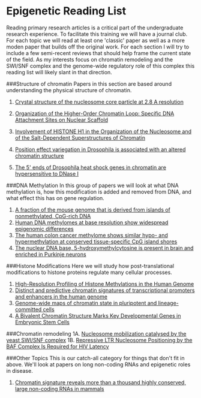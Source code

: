 Epigenetic Reading List 
============================ 
Reading primary research articles is a critical part of the undergraduate research experience. 
To facilitate this training we will have a journal club.  For each topic we will read at least
one 'classic' paper as well as a more moden paper that builds off the original work. For each
section I will try to include a few semi-recent reviews that should help frame the current 
state of the field. As my interests focus on chromatin remodeling and the SWI/SNF complex and 
the genome-wide regulatory role of this complex this reading list will likely slant in that direction. 

###Structure of chromatin
Papers in this section are based around understanding the physical structure of chromatin.

1. [Crystal structure of the nucleosome core particle at 2.8 A resolution](http://www.ncbi.nlm.nih.gov/pubmed/9305837) 

2. [Organization of the Higher-Order Chromatin Loop: Specific DNA Attachment Sites on Nuclear Scaffold](http://www.ncbi.nlm.nih.gov/pubmed/6091913)

3. [Involvement of HISTONE H1 in the Organization of the Nucleosome and of the Salt-Dependent Superstructures of Chromatin](http://www.ncbi.nlm.nih.gov/pubmed/387806)

4. [Position effect variegation in Drosophila is associated with an altered chromatin structure](http://www.ncbi.nlm.nih.gov/pubmed/7758950)

5. [The 5' ends of Drosophila heat shock genes in chromatin are hypersensitive to DNase I](http://www.ncbi.nlm.nih.gov/pubmed/6774262)
   
###DNA Methylation
   In this group of papers we will look at what DNA methylation is, how this modification is
   added and removed from DNA, and what effect this has on gene regulation. 
   1. [A fraction of the mouse genome that is derived from islands of nonmethylated, CpG-rich DNA](http://www.ncbi.nlm.nih.gov/pubmed/2981636)
   2. [Human DNA methylomes at base resolution show widespread epigenomic differences](http://www.ncbi.nlm.nih.gov/pubmed/19829295)
   3. [The human colon cancer methylome shows similar hypo- and hypermethylation at conserved tissue-specific CpG island shores](http://www.ncbi.nlm.nih.gov/pubmed/19151715)
   4. [The nuclear DNA base, 5-hydroxymethylcytosine is present in brain and enriched in Purkinje neurons](http://www.ncbi.nlm.nih.gov/pubmed/19372393)
   
###Histone Modifications
   Here we will study how post-translational modifications to histone proteins regulate many 
   cellular processes. 
   1. [High-Resolution Profiling of Histone Methylations in the Human Genome](http://www.ncbi.nlm.nih.gov/pubmed/17512414)
   2. [Distinct and predictive chromatin signatures of transcriptional promoters and enhancers in the human genome](http://www.ncbi.nlm.nih.gov/pubmed/17277777)
   3. [Genome-wide maps of chromatin state in pluripotent and lineage-committed cells](http://www.ncbi.nlm.nih.gov/pubmed/17603471)
   4. [A Bivalent Chromatin Structure Marks Key Developmental Genes in Embryonic Stem Cells](http://www.ncbi.nlm.nih.gov/pubmed/16630819)
   
###Chromatin remodeling
   1A. [Nucleosome mobilization catalysed by the yeast SWI/SNF complex](http://www.ncbi.nlm.nih.gov/pubmed/10466730)
   1B. [Repressive LTR Nucleosome Positioning by the BAF Complex Is Required for HIV Latency](http://www.ncbi.nlm.nih.gov/pubmed/22140357)
   
###Other Topics
   This is our catch-all category for things that don't fit in above. We'll look at papers on 
   long non-coding RNAs and epigenetic roles in disease. 
   1. [Chromatin signature reveals more than a thousand highly conserved, large non-coding RNAs in mammals](http://www.ncbi.nlm.nih.gov/pubmed/19182780)
